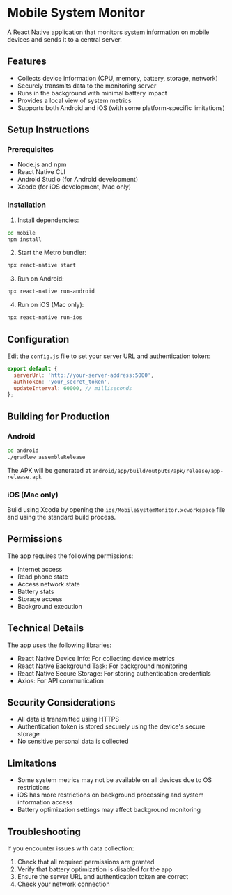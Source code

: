 # Mobile System Monitor

A React Native application that monitors system information on mobile devices and sends it to a central server.

## Features

- Collects device information (CPU, memory, battery, storage, network)
- Securely transmits data to the monitoring server
- Runs in the background with minimal battery impact
- Provides a local view of system metrics
- Supports both Android and iOS (with some platform-specific limitations)

## Setup Instructions

### Prerequisites

- Node.js and npm
- React Native CLI
- Android Studio (for Android development)
- Xcode (for iOS development, Mac only)

### Installation

1. Install dependencies:

```bash
cd mobile
npm install
```

2. Start the Metro bundler:

```bash
npx react-native start
```

3. Run on Android:

```bash
npx react-native run-android
```

4. Run on iOS (Mac only):

```bash
npx react-native run-ios
```

## Configuration

Edit the `config.js` file to set your server URL and authentication token:

```javascript
export default {
  serverUrl: 'http://your-server-address:5000',
  authToken: 'your_secret_token',
  updateInterval: 60000, // milliseconds
};
```

## Building for Production

### Android

```bash
cd android
./gradlew assembleRelease
```

The APK will be generated at `android/app/build/outputs/apk/release/app-release.apk`

### iOS (Mac only)

Build using Xcode by opening the `ios/MobileSystemMonitor.xcworkspace` file and using the standard build process.

## Permissions

The app requires the following permissions:

- Internet access
- Read phone state
- Access network state
- Battery stats
- Storage access
- Background execution

## Technical Details

The app uses the following libraries:

- React Native Device Info: For collecting device metrics
- React Native Background Task: For background monitoring
- React Native Secure Storage: For storing authentication credentials
- Axios: For API communication

## Security Considerations

- All data is transmitted using HTTPS
- Authentication token is stored securely using the device's secure storage
- No sensitive personal data is collected

## Limitations

- Some system metrics may not be available on all devices due to OS restrictions
- iOS has more restrictions on background processing and system information access
- Battery optimization settings may affect background monitoring

## Troubleshooting

If you encounter issues with data collection:

1. Check that all required permissions are granted
2. Verify that battery optimization is disabled for the app
3. Ensure the server URL and authentication token are correct
4. Check your network connection
